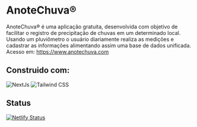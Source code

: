 # AnoteChuva®️
AnoteChuva®️ é uma aplicação gratuita, desenvolvida com objetivo de facilitar o registro de precipitação de chuvas em um determinado local. Usando um pluviômetro o usuário diariamente realiza as medições e cadastrar as informações alimentando assim uma base de dados unificada.
Acesso em: https://www.anotechuva.com

## Construido com:
![NextJs](https://img.shields.io/badge/next%20js-000000?style=for-the-badge&logo=nextdotjs&logoColor=white)
![Tailwind CSS](https://img.shields.io/badge/Tailwind_CSS-38B2AC?style=for-the-badge&logo=tailwind-css&logoColor=white)

## Status
[![Netlify Status](https://api.netlify.com/api/v1/badges/65df1200-2eaa-49a3-83a8-7c3bb5bb0607/deploy-status)](https://app.netlify.com/sites/landingpageanotechuva/deploys)
